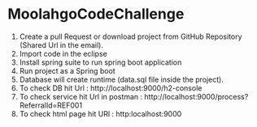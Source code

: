 # MoolahgoCodeChallenge

1. Create a pull Request or download project from GitHub Repository (Shared Url in the email).
2. Import code in the eclipse
3. Install spring suite to run spring boot application
4. Run project as a Spring boot
5. Database will create runtime (data.sql file inside the project).
6. To check DB hit Url : http://localhost:9000/h2-console
7. To check service hit Url in postman : http://localhost:9000/process?ReferralId=REF001
8. To check html page hit URl : http:localhost:9000
